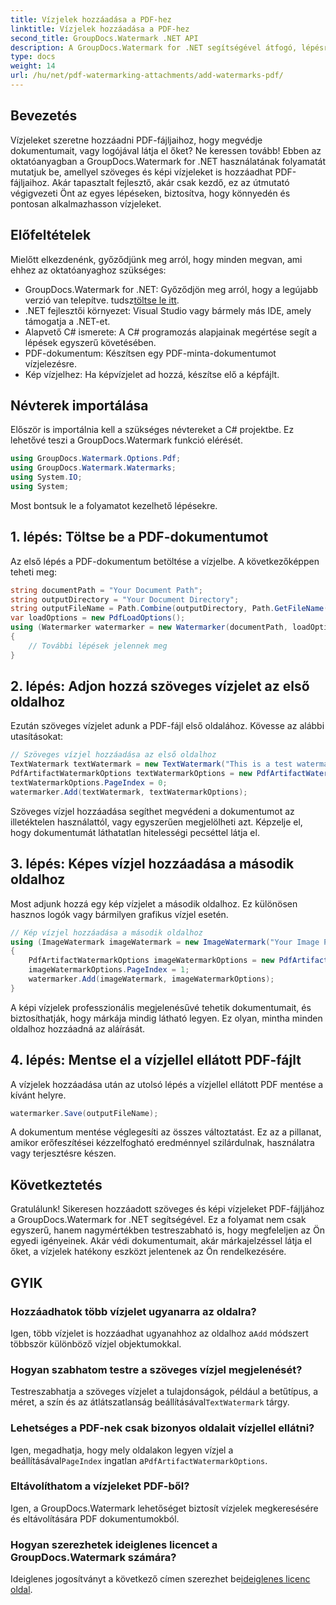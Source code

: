 ```yaml
---
title: Vízjelek hozzáadása a PDF-hez
linktitle: Vízjelek hozzáadása a PDF-hez
second_title: GroupDocs.Watermark .NET API
description: A GroupDocs.Watermark for .NET segítségével átfogó, lépésről lépésre szóló útmutatónkkal megtudhatja, hogyan adhat hozzá szöveges és képi vízjeleket PDF-fájljaihoz.
type: docs
weight: 14
url: /hu/net/pdf-watermarking-attachments/add-watermarks-pdf/
---
```

## Bevezetés
Vízjeleket szeretne hozzáadni PDF-fájljaihoz, hogy megvédje dokumentumait, vagy logójával látja el őket? Ne keressen tovább! Ebben az oktatóanyagban a GroupDocs.Watermark for .NET használatának folyamatát mutatjuk be, amellyel szöveges és képi vízjeleket is hozzáadhat PDF-fájljaihoz. Akár tapasztalt fejlesztő, akár csak kezdő, ez az útmutató végigvezeti Önt az egyes lépéseken, biztosítva, hogy könnyedén és pontosan alkalmazhasson vízjeleket.
## Előfeltételek
Mielőtt elkezdenénk, győződjünk meg arról, hogy minden megvan, ami ehhez az oktatóanyaghoz szükséges:
-  GroupDocs.Watermark for .NET: Győződjön meg arról, hogy a legújabb verzió van telepítve. tudsz[töltse le itt](https://releases.groupdocs.com/Watermark/net/).
- .NET fejlesztői környezet: Visual Studio vagy bármely más IDE, amely támogatja a .NET-et.
- Alapvető C# ismerete: A C# programozás alapjainak megértése segít a lépések egyszerű követésében.
- PDF-dokumentum: Készítsen egy PDF-minta-dokumentumot vízjelezésre.
- Kép vízjelhez: Ha képvízjelet ad hozzá, készítse elő a képfájlt.
## Névterek importálása
Először is importálnia kell a szükséges névtereket a C# projektbe. Ez lehetővé teszi a GroupDocs.Watermark funkció elérését.
```csharp
using GroupDocs.Watermark.Options.Pdf;
using GroupDocs.Watermark.Watermarks;
using System.IO;
using System;
```
Most bontsuk le a folyamatot kezelhető lépésekre.
## 1. lépés: Töltse be a PDF-dokumentumot
Az első lépés a PDF-dokumentum betöltése a vízjelbe. A következőképpen teheti meg:
```csharp
string documentPath = "Your Document Path";
string outputDirectory = "Your Document Directory";
string outputFileName = Path.Combine(outputDirectory, Path.GetFileName(documentPath));
var loadOptions = new PdfLoadOptions();
using (Watermarker watermarker = new Watermarker(documentPath, loadOptions))
{
    // További lépések jelennek meg
}
```
## 2. lépés: Adjon hozzá szöveges vízjelet az első oldalhoz
Ezután szöveges vízjelet adunk a PDF-fájl első oldalához. Kövesse az alábbi utasításokat:
```csharp
// Szöveges vízjel hozzáadása az első oldalhoz
TextWatermark textWatermark = new TextWatermark("This is a test watermark", new Font("Arial", 8));
PdfArtifactWatermarkOptions textWatermarkOptions = new PdfArtifactWatermarkOptions();
textWatermarkOptions.PageIndex = 0;
watermarker.Add(textWatermark, textWatermarkOptions);
```

Szöveges vízjel hozzáadása segíthet megvédeni a dokumentumot az illetéktelen használattól, vagy egyszerűen megjelölheti azt. Képzelje el, hogy dokumentumát láthatatlan hitelességi pecséttel látja el.
## 3. lépés: Képes vízjel hozzáadása a második oldalhoz
Most adjunk hozzá egy kép vízjelet a második oldalhoz. Ez különösen hasznos logók vagy bármilyen grafikus vízjel esetén.
```csharp
// Kép vízjel hozzáadása a második oldalhoz
using (ImageWatermark imageWatermark = new ImageWatermark("Your Image Path"))
{
    PdfArtifactWatermarkOptions imageWatermarkOptions = new PdfArtifactWatermarkOptions();
    imageWatermarkOptions.PageIndex = 1;
    watermarker.Add(imageWatermark, imageWatermarkOptions);
}
```

A képi vízjelek professzionális megjelenésűvé tehetik dokumentumait, és biztosíthatják, hogy márkája mindig látható legyen. Ez olyan, mintha minden oldalhoz hozzáadná az aláírását.
## 4. lépés: Mentse el a vízjellel ellátott PDF-fájlt
A vízjelek hozzáadása után az utolsó lépés a vízjellel ellátott PDF mentése a kívánt helyre.
```csharp
watermarker.Save(outputFileName);
```
A dokumentum mentése véglegesíti az összes változtatást. Ez az a pillanat, amikor erőfeszítései kézzelfogható eredménnyel szilárdulnak, használatra vagy terjesztésre készen.
## Következtetés
Gratulálunk! Sikeresen hozzáadott szöveges és képi vízjeleket PDF-fájljához a GroupDocs.Watermark for .NET segítségével. Ez a folyamat nem csak egyszerű, hanem nagymértékben testreszabható is, hogy megfeleljen az Ön egyedi igényeinek. Akár védi dokumentumait, akár márkajelzéssel látja el őket, a vízjelek hatékony eszközt jelentenek az Ön rendelkezésére.
## GYIK
### Hozzáadhatok több vízjelet ugyanarra az oldalra?
 Igen, több vízjelet is hozzáadhat ugyanahhoz az oldalhoz a`Add` módszert többször különböző vízjel objektumokkal.
### Hogyan szabhatom testre a szöveges vízjel megjelenését?
 Testreszabhatja a szöveges vízjelet a tulajdonságok, például a betűtípus, a méret, a szín és az átlátszatlanság beállításával`TextWatermark` tárgy.
### Lehetséges a PDF-nek csak bizonyos oldalait vízjellel ellátni?
 Igen, megadhatja, hogy mely oldalakon legyen vízjel a beállításával`PageIndex` ingatlan a`PdfArtifactWatermarkOptions`.
### Eltávolíthatom a vízjeleket PDF-ből?
Igen, a GroupDocs.Watermark lehetőséget biztosít vízjelek megkeresésére és eltávolítására PDF dokumentumokból.
### Hogyan szerezhetek ideiglenes licencet a GroupDocs.Watermark számára?
Ideiglenes jogosítványt a következő címen szerezhet be[ideiglenes licenc oldal](https://purchase.groupdocs.com/temporary-license/).